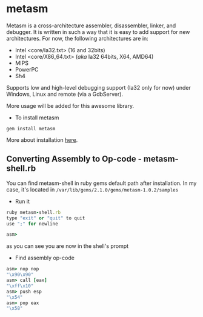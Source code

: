 # metasm
Metasm is a cross-architecture assembler, disassembler, linker, and debugger. 
It is written in such a way that it is easy to add support for new architectures.
For now, the following architectures are in:

* Intel <core/Ia32.txt> (16 and 32bits)
* Intel <core/X86_64.txt> (*aka* Ia32 64bits, X64, AMD64)
* MIPS
* PowerPC
* Sh4

Supports low and high-level debugging support (Ia32 only for now) under Windows, Linux and remote (via a GdbServer).


More usage will be added for this awesome library.

- To install metasm 
```
gem install metasm
```
More about installation [here](https://github.com/jjyg/metasm/blob/master/doc/install_notes.txt). 

## Converting Assembly to Op-code - metasm-shell.rb
You can find metasm-shell in ruby gems default path after installation. In my case, it's located in `/var/lib/gems/2.1.0/gems/metasm-1.0.2/samples`

- Run it

```ruby
ruby metasm-shell.rb 
type "exit" or "quit" to quit
use ";" for newline

asm>
```
as you can see you are now in the shell's prompt

- Find assembly op-code 

```ruby
asm> nop nop
"\x90\x90"
asm> call [eax]
"\xff\x10"
asm> push esp
"\x54"
asm> pop eax
"\x58"
```

<!---

https://github.com/jjyg/metasm/tree/master/samples

http://archive.hack.lu/2007/metasm.pdf

https://www.pentestgeek.com/2012/01/25/using-metasm-to-avoid-antivirus-detection-ghost-writing-asm/

http://blog.cobaltstrike.com/2012/11/09/using-av-safe-executables-with-cortana/

https://funoverip.net/wp-content/uploads/2012/06/AV-Sandbox-Presentation_v2.0.pdf

https://www.blackhat.com/presentations/bh-usa-09/TRACY/BHUSA09-Tracy-RubyPentesters-PAPER.pdf

-->




<br><br><br>
---
